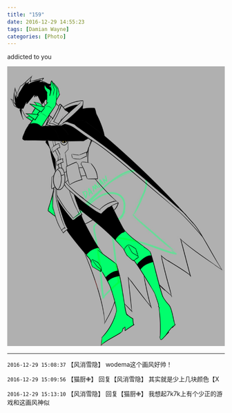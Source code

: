 ```yaml
---
title: "159"
date: 2016-12-29 14:55:23
tags: [Damian Wayne]
categories: [Photo]
---
```


<p>addicted to you<br /></p>

![](https://raw.githubusercontent.com/alicewish/meowchain247/master/img_cVZNdzJtQk9JV2Z1ZEtrdDV2di9wbVlFTnh0L1pKYlVUNEwrQ0JxQ29uSC9YNko3U01wZ053PT0.jpg)

---

`2016-12-29 15:08:37` 【风消雪隐】 wodema这个画风好帅！

`2016-12-29 15:09:56` 【猫厨✙】 回复【风消雪隐】 其实就是少上几块颜色【X

`2016-12-29 15:13:10` 【风消雪隐】 回复【猫厨✙】 我想起7k7k上有个少正的游戏和这画风神似

